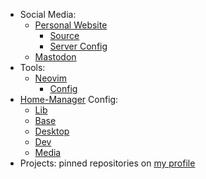 - Social Media:
  - [Personal Website](https://ashwalker.net)
    - [Source](https://github.com/signalwalker/net.ashwalker)
    - [Server Config](https://github.com/signalwalker/nix.net.ashwalker)
  - [Mastodon](https://social.ashwalker.net/Ash)
- Tools:
  - [Neovim](https://github.com/neovim/neovim)
    - [Config](https://github.com/signalwalker/nix.home.dev/tree/main/src/editor/neovim)
- [Home-Manager](https://github.com/nix-community/home-manager) Config:
  - [Lib](https://github.com/signalwalker/nix.home.lib)
  - [Base](https://github.com/signalwalker/nix.home.base)
  - [Desktop](https://github.com/signalwalker/nix.home.desktop)
  - [Dev](https://github.com/signalwalker/nix.home.dev)
  - [Media](https://github.com/signalwalker/nix.home.media)
- Projects: pinned repositories on [my profile](https://github.com/SignalWalker)

